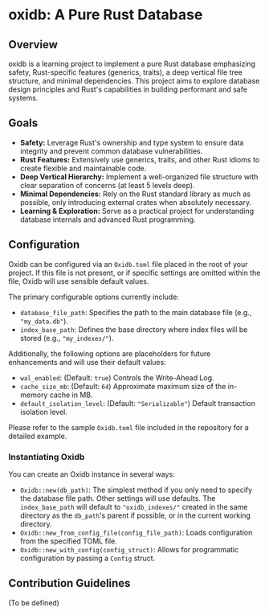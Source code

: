 # oxidb: A Pure Rust Database

## Overview

oxidb is a learning project to implement a pure Rust database emphasizing safety, Rust-specific features (generics, traits), a deep vertical file tree structure, and minimal dependencies. This project aims to explore database design principles and Rust's capabilities in building performant and safe systems.

## Goals

*   **Safety:** Leverage Rust's ownership and type system to ensure data integrity and prevent common database vulnerabilities.
*   **Rust Features:** Extensively use generics, traits, and other Rust idioms to create flexible and maintainable code.
*   **Deep Vertical Hierarchy:** Implement a well-organized file structure with clear separation of concerns (at least 5 levels deep).
*   **Minimal Dependencies:** Rely on the Rust standard library as much as possible, only introducing external crates when absolutely necessary.
*   **Learning & Exploration:** Serve as a practical project for understanding database internals and advanced Rust programming.

## Configuration

Oxidb can be configured via an `Oxidb.toml` file placed in the root of your project. If this file is not present, or if specific settings are omitted within the file, Oxidb will use sensible default values.

The primary configurable options currently include:

*   `database_file_path`: Specifies the path to the main database file (e.g., `"my_data.db"`).
*   `index_base_path`: Defines the base directory where index files will be stored (e.g., `"my_indexes/"`).

Additionally, the following options are placeholders for future enhancements and will use their default values:

*   `wal_enabled`: (Default: `true`) Controls the Write-Ahead Log.
*   `cache_size_mb`: (Default: `64`) Approximate maximum size of the in-memory cache in MB.
*   `default_isolation_level`: (Default: `"Serializable"`) Default transaction isolation level.

Please refer to the sample `Oxidb.toml` file included in the repository for a detailed example.

### Instantiating Oxidb

You can create an Oxidb instance in several ways:

*   `Oxidb::new(db_path)`: The simplest method if you only need to specify the database file path. Other settings will use defaults. The `index_base_path` will default to `"oxidb_indexes/"` created in the same directory as the `db_path`'s parent if possible, or in the current working directory.
*   `Oxidb::new_from_config_file(config_file_path)`: Loads configuration from the specified TOML file.
*   `Oxidb::new_with_config(config_struct)`: Allows for programmatic configuration by passing a `Config` struct.

## Contribution Guidelines

(To be defined)

